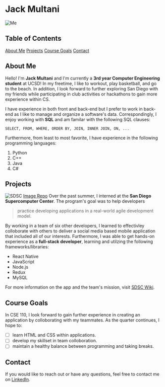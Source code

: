 # Jack Multani
![Me](https://media-exp1.licdn.com/dms/image/C5603AQFMtAffKUDUtQ/profile-displayphoto-shrink_400_400/0/1651258956349?e=1670457600&v=beta&t=oJ5ag18MMhSji_aKu4AMqzOJ0j-D0ggxnGawTQ-Blcw)
## Table of Contents

[About Me](#about-me)
[Projects](#projects)
[Course Goals](#course-goals)
[Contact](#contact)

## About Me

Hello! I'm **Jack Multani** and I'm currently a **3rd year Computer Engineering student** at UCSD! In my freetime, I like to workout, play basketball, and go to the beach. In addition, I look forward to further exploring San Diego with my friends while participating in club activities or hackathons to gain more experience within CS.

I have experience in both front and back-end but I prefer to work in back-end as I like to manage and organize a software's data. Correspondingly, I enjoy working with **SQL** and am familar with the following SQL clauses: 
```
SELECT, FROM, WHERE, ORDER BY, JOIN, INNER JOIN, ON, ...
```
Furthermore, from least to most favorite, I have experience in the following programming languages:
1. Python
2. C++
3. Java
4. C#

## Projects

![SDSC](https://www.sdsc.edu/assets/images/logos/sdsclogo-plusname-horiz-red.jpg)
[Image Repo](https://github.com/JackMultani/Lab-0-1/blob/main/sdsc.jpg)
Over the past summer, I interned at the **San Diego Supercomputer Center**. The program's goal was to help developers
> practice developing applications in a real-world agile development model.
 
By working in a team of six other developers, I learned to effectivley colloborate with others to deliver a social media based mobile application that included all of our interests. Furthermore, I was able to get hands-on experience as a **full-stack developer**, learning and utilzing the following frameworks/libraries:
* React Native
* JavaScript
* Node.js
* Redux
* MySQL

For more information on the app and the team's mission, visit [SDSC Wiki](https://sdsc-ucsd.atlassian.net/wiki/spaces/SRSI2022/pages/2118582401/SU22+Team+Vulcan). 

## Course Goals

In CSE 110, I look forward to gain further experience in creating an application by colloborating with my teammates. As the quarter continues, I hope to:
- [ ] learn HTML and CSS within applications.
- [ ] develop my skillset in team colloboration.
- [ ] maintain a healthy balance between programming and taking breaks.

## Contact

If you would like to reach out or have any questions, feel free to contact me on [LinkedIn](https://www.linkedin.com/in/jackmultani/).